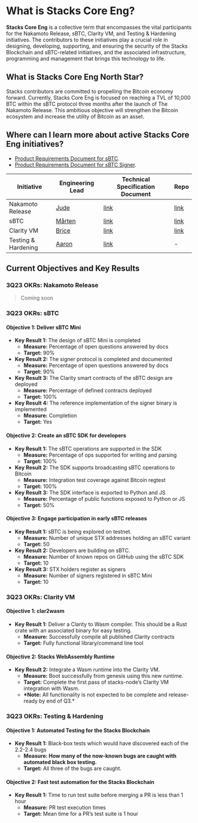 # What is Stacks Core Eng?

**Stacks Core Eng** is a collective term that encompasses the vital participants for the Nakamoto Release, sBTC, Clarity VM, and Testing & Hardening initiatives. The contributors to these initiatives play a crucial role in designing, developing, supporting, and ensuring the security of the Stacks Blockchain and sBTC-related initiatives, and the associated infrastructure, programming and management that brings this technology to life.

## What is Stacks Core Eng North Star?

Stacks contributors are committed to propelling the Bitcoin economy forward. Currently, Stacks Core Eng is focused on reaching a TVL of 10,000 BTC within the sBTC protocol three months after the launch of The Nakamoto Release. This ambitious objective will strengthen the Bitcoin ecosystem and increase the utility of Bitcoin as an asset.

## Where can I learn more about active Stacks Core Eng initiatives?

- [Product Requirements Document for sBTC](sbtc-prd.md).
- [Product Requirements Document for sBTC Signer](sbtc-signer-prd.md).

| Initiative          | Engineering Lead                     | Technical Specification Document   | Repo                                                        |
| ------------------- | ------------------------------------ | ---------------------------------- | ----------------------------------------------------------- |
| Nakamoto Release    | [Jude](https://github.com/jcnelson)  | [link](./nakamoto.md)              | [link](https://github.com/stacks-network/stacks-blockchain) |
| sBTC                | [Mårten](https://github.com/netrome) | [link](./sbtc_technical.md)        | [link](https://github.com/stacks-network/sbtc)              |
| Clarity VM          | [Brice](https://github.com/obycode)  | [link](./clarity_vm.md)            | [link](https://github.com/stacks-network/clar2wasm)         |
| Testing & Hardening | [Aaron](https://github.com/kantai)   | [link](./testing_and_hardening.md) | -                                                           |

## Current Objectives and Key Results

### 3Q23 OKRs: Nakamoto Release

> Coming soon

### 3Q23 OKRs: sBTC

#### **Objective 1:** Deliver sBTC Mini

- **Key Result 1:** The design of sBTC Mini is completed
  - **Measure:** Percentage of open questions answered by docs
  - **Target:** 90%
- **Key Result 2:** The signer protocol is completed and documented
  - **Measure:** Percentage of open questions answered by docs
  - **Target:** 90%
- **Key Result 3:** The Clarity smart contracts of the sBTC design are deployed
  - **Measure:** Percentage of defined contracts deployed
  - **Target:** 100%
- **Key Result 4:** The reference implementation of the signer binary is implemented
  - **Measure:** Completion
  - **Target:** Yes

#### **Objective 2:** Create an sBTC SDK for developers

- **Key Result 1:** The sBTC operations are supported in the SDK
  - **Measure:** Percentage of ops supported for writing and parsing
  - **Target:** 100%
- **Key Result 2:** The SDK supports broadcasting sBTC operations to Bitcoin
  - **Measure:** Integration test coverage against Bitcoin regtest
  - **Target:** 100%
- **Key Result 3:** The SDK interface is exported to Python and JS
  - **Measure:** Percentage of public functions exposed to Python or JS
  - **Target:** 50%

#### **Objective 3:** Engage participation in early sBTC releases

- **Key Result 1:** sBTC is being explored on testnet.
  - **Measure:** Number of unique STX addresses holding an sBTC variant
  - **Target:** 50
- **Key Result 2:** Developers are building on sBTC.
  - **Measure:** Number of known repos on GitHub using the sBTC SDK
  - **Target:** 10
- **Key Result 3:** STX holders register as signers
  - **Measure:** Number of signers registered in sBTC Mini
  - **Target:** 10

### 3Q23 OKRs: Clarity VM

#### **Objective 1:** clar2wasm

- **Key Result 1:** Deliver a Clarity to Wasm compiler. This should be a Rust crate with an associated binary for easy testing.
  - **Measure:** Successfully compile all published Clarity contracts
  - **Target:** Fully functional library/command line tool

#### **Objective 2:** Stacks WebAssembly Runtime

- **Key Result 2:** Integrate a Wasm runtime into the Clarity VM.
  - **Measure:** Boot successfully from genesis using this new runtime.
  - **Target:** Complete the first pass of stacks-node’s Clarity VM integration with Wasm.
  - **\*Note:** All functionality is not expected to be complete and release-ready by end of Q3.\*

### 3Q23 OKRs: Testing & Hardening

#### **Objective 1:** Automated Testing for the Stacks Blockchain

- **Key Result 1:** Black-box tests which would have discovered each of the 2.2-2.4 bugs
  - **Measure: How many of the now-known bugs are caught with automated black box testing.**
  - **Target:** All three of the bugs are caught.

#### **Objective 2:** Fast test automation for the Stacks Blockchain

- **Key Result 1:** Time to run test suite before merging a PR is less than 1 hour
  - **Measure:** PR test execution times
  - **Target:** Mean time for a PR’s test suite is 1 hour
